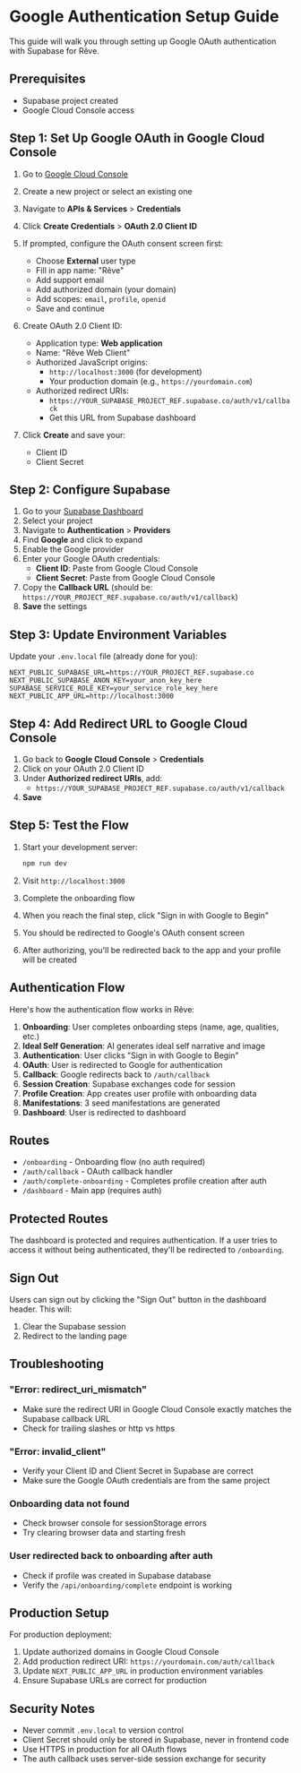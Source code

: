 # Google Authentication Setup Guide

This guide will walk you through setting up Google OAuth authentication with Supabase for Rêve.

## Prerequisites

- Supabase project created
- Google Cloud Console access

## Step 1: Set Up Google OAuth in Google Cloud Console

1. Go to [Google Cloud Console](https://console.cloud.google.com/)
2. Create a new project or select an existing one
3. Navigate to **APIs & Services** > **Credentials**
4. Click **Create Credentials** > **OAuth 2.0 Client ID**
5. If prompted, configure the OAuth consent screen first:
   - Choose **External** user type
   - Fill in app name: "Rêve"
   - Add support email
   - Add authorized domain (your domain)
   - Add scopes: `email`, `profile`, `openid`
   - Save and continue

6. Create OAuth 2.0 Client ID:
   - Application type: **Web application**
   - Name: "Rêve Web Client"
   - Authorized JavaScript origins:
     - `http://localhost:3000` (for development)
     - Your production domain (e.g., `https://yourdomain.com`)
   - Authorized redirect URIs:
     - `https://YOUR_SUPABASE_PROJECT_REF.supabase.co/auth/v1/callback`
     - Get this URL from Supabase dashboard

7. Click **Create** and save your:
   - Client ID
   - Client Secret

## Step 2: Configure Supabase

1. Go to your [Supabase Dashboard](https://app.supabase.com/)
2. Select your project
3. Navigate to **Authentication** > **Providers**
4. Find **Google** and click to expand
5. Enable the Google provider
6. Enter your Google OAuth credentials:
   - **Client ID**: Paste from Google Cloud Console
   - **Client Secret**: Paste from Google Cloud Console
7. Copy the **Callback URL** (should be: `https://YOUR_PROJECT_REF.supabase.co/auth/v1/callback`)
8. **Save** the settings

## Step 3: Update Environment Variables

Update your `.env.local` file (already done for you):

```env
NEXT_PUBLIC_SUPABASE_URL=https://YOUR_PROJECT_REF.supabase.co
NEXT_PUBLIC_SUPABASE_ANON_KEY=your_anon_key_here
SUPABASE_SERVICE_ROLE_KEY=your_service_role_key_here
NEXT_PUBLIC_APP_URL=http://localhost:3000
```

## Step 4: Add Redirect URL to Google Cloud Console

1. Go back to **Google Cloud Console** > **Credentials**
2. Click on your OAuth 2.0 Client ID
3. Under **Authorized redirect URIs**, add:
   - `https://YOUR_SUPABASE_PROJECT_REF.supabase.co/auth/v1/callback`
4. **Save**

## Step 5: Test the Flow

1. Start your development server:
   ```bash
   npm run dev
   ```

2. Visit `http://localhost:3000`

3. Complete the onboarding flow

4. When you reach the final step, click "Sign in with Google to Begin"

5. You should be redirected to Google's OAuth consent screen

6. After authorizing, you'll be redirected back to the app and your profile will be created

## Authentication Flow

Here's how the authentication flow works in Rêve:

1. **Onboarding**: User completes onboarding steps (name, age, qualities, etc.)
2. **Ideal Self Generation**: AI generates ideal self narrative and image
3. **Authentication**: User clicks "Sign in with Google to Begin"
4. **OAuth**: User is redirected to Google for authentication
5. **Callback**: Google redirects back to `/auth/callback`
6. **Session Creation**: Supabase exchanges code for session
7. **Profile Creation**: App creates user profile with onboarding data
8. **Manifestations**: 3 seed manifestations are generated
9. **Dashboard**: User is redirected to dashboard

## Routes

- `/onboarding` - Onboarding flow (no auth required)
- `/auth/callback` - OAuth callback handler
- `/auth/complete-onboarding` - Completes profile creation after auth
- `/dashboard` - Main app (requires auth)

## Protected Routes

The dashboard is protected and requires authentication. If a user tries to access it without being authenticated, they'll be redirected to `/onboarding`.

## Sign Out

Users can sign out by clicking the "Sign Out" button in the dashboard header. This will:
1. Clear the Supabase session
2. Redirect to the landing page

## Troubleshooting

### "Error: redirect_uri_mismatch"

- Make sure the redirect URI in Google Cloud Console exactly matches the Supabase callback URL
- Check for trailing slashes or http vs https

### "Error: invalid_client"

- Verify your Client ID and Client Secret in Supabase are correct
- Make sure the Google OAuth credentials are from the same project

### Onboarding data not found

- Check browser console for sessionStorage errors
- Try clearing browser data and starting fresh

### User redirected back to onboarding after auth

- Check if profile was created in Supabase database
- Verify the `/api/onboarding/complete` endpoint is working

## Production Setup

For production deployment:

1. Update authorized domains in Google Cloud Console
2. Add production redirect URI: `https://yourdomain.com/auth/callback`
3. Update `NEXT_PUBLIC_APP_URL` in production environment variables
4. Ensure Supabase URLs are correct for production

## Security Notes

- Never commit `.env.local` to version control
- Client Secret should only be stored in Supabase, never in frontend code
- Use HTTPS in production for all OAuth flows
- The auth callback uses server-side session exchange for security
